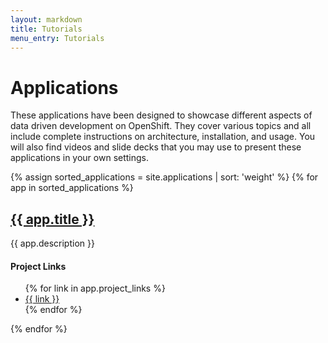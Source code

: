 ```yaml
---
layout: markdown
title: Tutorials
menu_entry: Tutorials
---
```


# Applications

These applications have been designed to showcase different aspects of data
driven development on OpenShift. They cover various topics and all include
complete instructions on architecture, installation, and usage. You will also
find videos and slide decks that you may use to present these applications in
your own settings.

{% assign sorted_applications = site.applications | sort: 'weight' %}
{% for app in sorted_applications %}
<h2><a href="/applications/{{ app.link }}">{{ app.title }}</a></h2>

<p>
{{ app.description }}
</p>

#### Project Links

<ul>
{% for link in app.project_links %}
<li><a href="{{ link }}" target="blank">{{ link }}</a></li>
{% endfor %}
</ul>

{% endfor %}
